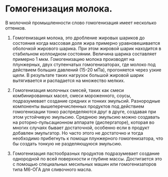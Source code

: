 # Гомогенизация молока.

В молочной промышленности слово гомогенизация имеет несколько оттенков.

1. Гомогенизация молока, это дробление жировых шариков до состояния когда массовая доля жира примерно уравновешивается оболочкой жирового шарика. При этом жировой шарик находится в стабильном коллоидном состоянии. Величина шарика составляет примерно 1 мкм. Гомогенизацию молока производят на плунжерных, двух ступенчатых гомогенизаторах, где молоко под действием больших давлений (15-20 мПа), прогоняется через узкие щели. В результате таких нагрузок большой жировой шарик вытягивается и распадается на множество мелких.

2. Гомогенизация молочных смесей, таких как смеси комбинированных масел, смеси мороженного, соусы, подразумевает создание средних и тонких эмульсий. Разнородные компоненты вышеперечисленных продуктов под действием гомогенизации тонко распределяются друг в друге, создавая при этом устойчивую эмульсию. Среднюю эмульсию можно создавать на роторно-пульсационном аппарате (диспергаторе), которая во многих случаях бывает достаточной, особенно если в продукт добавлен эмульгатор. Но часто этого не достаточно и тогда необходимо прибегнуть к помощи плунжерного гомогенизатора, что бы создать тонкую не разделяющуюся эмульсию.

3. Гомогенизация пастообразных продуктов подразумевает создание однородной по всей поверхности и глубине массы. Достигается это с помощью специальных месильных машин или гомогенизаторов типа М6-ОГА для сливочного масла.
